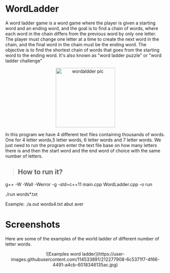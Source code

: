 # WordLadder
A word ladder game is a word game where the player is given a starting word and an ending word, and the goal is to find a chain of words, where each word in the chain differs from the previous word by only one letter. The player must change one letter at a time to create the next word in the chain, and the final word in the chain must be the ending word. The objective is to find the shortest chain of words that goes from the starting word to the ending word. It's also known as "word ladder puzzle" or "word ladder challenge"

<p align="center">
<img width="187" alt="wordaldder pic" src="https://user-images.githubusercontent.com/114533891/212440311-e8620bec-6431-4cb6-8f98-e6f9009f5127.png">

In this program we have 4 different text files containing thousands of words. One for 4 letter words,5 letter words, 6 letter
words and 7 letter words. We just need to run the program enter the text file base on how many letters there is and then the start word and the end word of choice with the same number of letters.

 > ## How to run it?
g++ -W -Wall -Werror -g -std=c++11 main.cpp WordLadder.cpp -o run

./run words*.txt <start word> <end word>
 
Example: ./a.out words4.txt abut aver

# Screenshots
Here are some of the examples of the world ladder of different number of letter words.
 <p align="center">
![Examples word ladder](https://user-images.githubusercontent.com/114533891/212277908-6c5371f7-4f66-4491-a4cb-6018346135ac.jpg)
